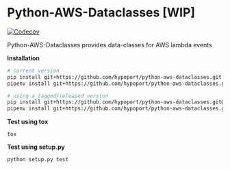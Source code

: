 Python-AWS-Dataclasses [WIP]
===========
[![Codecov](https://img.shields.io/codecov/c/github/hypoport/python-aws-dataclasses.svg)](https://github.com/hypoport/python-aws-dataclasses)

Python-AWS-Dataclasses provides data-classes for AWS lambda events

**Installation**

```bash
# current version
pip install git+https://github.com/hypoport/python-aws-dataclasses.git
pipenv install git+https://github.com/hypoport/python-aws-dataclasses.git#egg=aws-dataclasses

# using a tagged/released version
pip install git+https://github.com/hypoport/python-aws-dataclasses.git@0.2.1
pipenv install git+https://github.com/hypoport/python-aws-dataclasses.git@0.2.1#egg=aws-dataclasses
```

**Test using tox**

```
tox
```

**Test using setup.py**

```
python setup.py test
```
